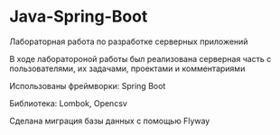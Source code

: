 # Java-Spring-Boot
Лабораторная работа по разработке серверных приложений

В ходе лаборатороной работы был реализована серверная часть с пользователями, их задачами, проектами и комментариями

Использованы фреймворки: Spring Boot

Библиотека: Lombok, Opencsv

Сделана миграция базы данных с помощью Flyway
